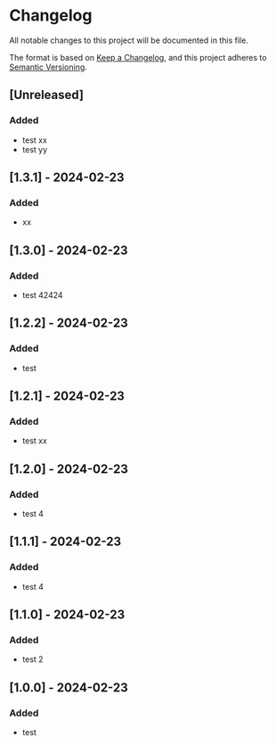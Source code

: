 # Changelog

All notable changes to this project will be documented in this file.

The format is based on [Keep a Changelog](https://keepachangelog.com/en/1.1.0/),
and this project adheres to [Semantic Versioning](https://semver.org/spec/v2.0.0.html).

## [Unreleased]

### Added

- test xx
- test yy

## [1.3.1] - 2024-02-23

### Added

- xx

## [1.3.0] - 2024-02-23

### Added

- test 42424

## [1.2.2] - 2024-02-23

### Added

- test

## [1.2.1] - 2024-02-23

### Added

- test xx

## [1.2.0] - 2024-02-23

### Added

- test 4

## [1.1.1] - 2024-02-23

### Added

- test 4

## [1.1.0] - 2024-02-23

### Added

- test 2

## [1.0.0] - 2024-02-23

### Added

- test
